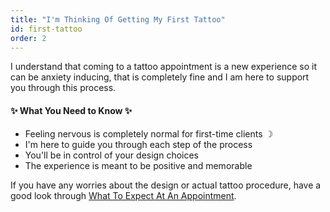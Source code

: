 ```yaml
---
title: "I'm Thinking Of Getting My First Tattoo"
id: first-tattoo
order: 2
---
```


I understand that coming to a tattoo appointment is a new experience so it can be anxiety inducing, that is completely fine and I am here to support you through this process.

#### ✨ What You Need to Know ✨

* Feeling nervous is completely normal for first-time clients ☽
* I'm here to guide you through each step of the process
* You'll be in control of your design choices
* The experience is meant to be positive and memorable

If you have any worries about the design or actual tattoo procedure, have a good look through <a href="javascript:void(0);" class="celestial-link faq-link" data-target="during-appointment">What To Expect At An Appointment</a>.